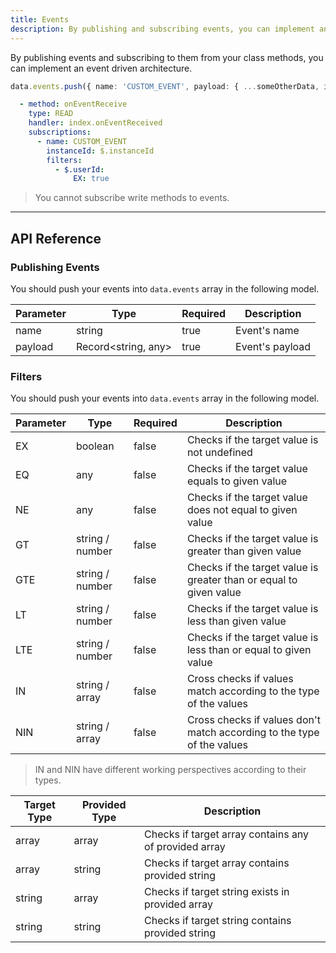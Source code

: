 ```yaml
---
title: Events
description: By publishing and subscribing events, you can implement an event driven architecture.
---
```


By publishing events and subscribing to them from your class methods, you can implement an event driven architecture.

```typescript
data.events.push({ name: 'CUSTOM_EVENT', payload: { ...someOtherData, instanceId: 'default' } })
```

```yaml
  - method: onEventReceive
    type: READ
    handler: index.onEventReceived
    subscriptions:
      - name: CUSTOM_EVENT
        instanceId: $.instanceId
        filters:
          - $.userId:
              EX: true
```

> You cannot subscribe write methods to events.

---

## API Reference

### Publishing Events

You should push your events into `data.events` array in the following model.

| Parameter     | Type                | Required            | Description         |
| ------------- | ------------------- | ------------------- | ------------------- |
| name          | string              | true                | Event's name
| payload       | Record<string, any> | true                | Event's payload

### Filters

You should push your events into `data.events` array in the following model.

| Parameter     | Type                | Required            | Description         |
| ------------- | ------------------- | ------------------- | ------------------- |
| EX            | boolean             | false               | Checks if the target value is not undefined
| EQ            | any                 | false               | Checks if the target value equals to given value
| NE            | any                 | false               | Checks if the target value does not equal to given value
| GT            | string / number     | false               | Checks if the target value is greater than given value
| GTE           | string / number     | false               | Checks if the target value is greater than or equal to given value
| LT            | string / number     | false               | Checks if the target value is less than given value
| LTE           | string / number     | false               | Checks if the target value is less than or equal to given value
| IN            | string / array      | false               | Cross checks if values match according to the type of the values
| NIN           | string / array      | false               | Cross checks if values don't match according to the type of the values

> IN and NIN have different working perspectives according to their types.

| Target Type   | Provided Type       | Description         |
| ------------- | ------------------- | ------------------- |
| array         | array               | Checks if target array contains any of provided array
| array         | string              | Checks if target array contains provided string
| string        | array               | Checks if target string exists in provided array
| string        | string              | Checks if target string contains provided string
